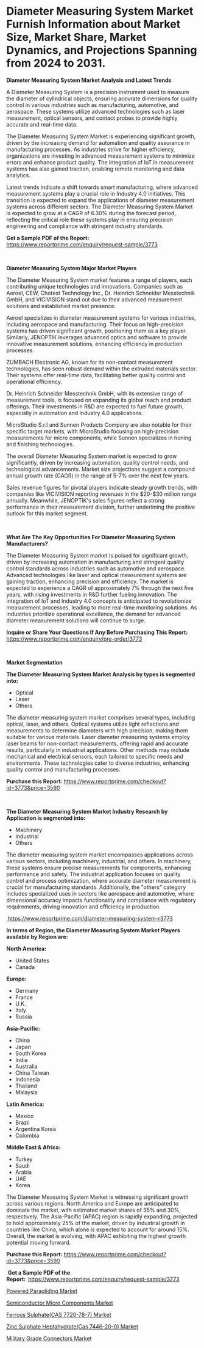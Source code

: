 <p><h1>Diameter Measuring System Market Furnish Information about Market Size, Market Share, Market Dynamics, and Projections Spanning from 2024 to 2031.</h1></p><p><strong>Diameter Measuring System Market Analysis and Latest Trends</strong></p>
<p><p>A Diameter Measuring System is a precision instrument used to measure the diameter of cylindrical objects, ensuring accurate dimensions for quality control in various industries such as manufacturing, automotive, and aerospace. These systems utilize advanced technologies such as laser measurement, optical sensors, and contact probes to provide highly accurate and real-time data. </p><p>The Diameter Measuring System Market is experiencing significant growth, driven by the increasing demand for automation and quality assurance in manufacturing processes. As industries strive for higher efficiency, organizations are investing in advanced measurement systems to minimize errors and enhance product quality. The integration of IoT in measurement systems has also gained traction, enabling remote monitoring and data analytics.</p><p>Latest trends indicate a shift towards smart manufacturing, where advanced measurement systems play a crucial role in Industry 4.0 initiatives. This transition is expected to expand the applications of diameter measurement systems across different sectors. The Diameter Measuring System Market is expected to grow at a CAGR of 6.30% during the forecast period, reflecting the critical role these systems play in ensuring precision engineering and compliance with stringent industry standards.</p></p>
<p><strong>Get a Sample PDF of the Report:&nbsp;</strong> <a href="https://www.reportprime.com/enquiry/request-sample/3773?utm_campaign=1110&utm_medium=2&utm_source=Github&utm_content=ia&utm_term=18102024&utm_id=diameter-measuring-system">https://www.reportprime.com/enquiry/request-sample/3773</a></p>
<p>&nbsp;</p>
<p><strong>Diameter Measuring System Major Market Players</strong></p>
<p><p>The Diameter Measuring System market features a range of players, each contributing unique technologies and innovations. Companies such as Aeroel, CEW, Chotest Technology Inc., Dr. Heinrich Schneider Messtechnik GmbH, and VICIVISION stand out due to their advanced measurement solutions and established market presence.</p><p>Aeroel specializes in diameter measurement systems for various industries, including aerospace and manufacturing. Their focus on high-precision systems has driven significant growth, positioning them as a key player. Similarly, JENOPTIK leverages advanced optics and software to provide innovative measurement solutions, enhancing efficiency in production processes.</p><p>ZUMBACH Electronic AG, known for its non-contact measurement technologies, has seen robust demand within the extruded materials sector. Their systems offer real-time data, facilitating better quality control and operational efficiency.</p><p>Dr. Heinrich Schneider Messtechnik GmbH, with its extensive range of measurement tools, is focused on expanding its global reach and product offerings. Their investments in R&D are expected to fuel future growth, especially in automation and Industry 4.0 applications.</p><p>MicroStudio S.r.l and Sunnen Products Company are also notable for their specific target markets, with MicroStudio focusing on high-precision measurements for micro components, while Sunnen specializes in honing and finishing technologies. </p><p>The overall Diameter Measuring System market is expected to grow significantly, driven by increasing automation, quality control needs, and technological advancements. Market size projections suggest a compound annual growth rate (CAGR) in the range of 5-7% over the next few years.</p><p>Sales revenue figures for pivotal players indicate steady growth trends, with companies like VICIVISION reporting revenues in the $20-$30 million range annually. Meanwhile, JENOPTIK's sales figures reflect a strong performance in their measurement division, further underlining the positive outlook for this market segment.</p></p>
<p>&nbsp;</p>
<p><strong>What Are The Key Opportunities For Diameter Measuring System Manufacturers?</strong></p>
<p><p>The Diameter Measuring System market is poised for significant growth, driven by increasing automation in manufacturing and stringent quality control standards across industries such as automotive and aerospace. Advanced technologies like laser and optical measurement systems are gaining traction, enhancing precision and efficiency. The market is expected to experience a CAGR of approximately 7% through the next five years, with rising investments in R&D further fueling innovation. The integration of IoT and Industry 4.0 concepts is anticipated to revolutionize measurement processes, leading to more real-time monitoring solutions. As industries prioritize operational excellence, the demand for advanced diameter measurement solutions will continue to surge.</p></p>
<p><strong>Inquire or Share Your Questions If Any Before Purchasing This Report:</strong> <a href="https://www.reportprime.com/enquiry/pre-order/3773?utm_campaign=1110&utm_medium=2&utm_source=Github&utm_content=ia&utm_term=18102024&utm_id=diameter-measuring-system">https://www.reportprime.com/enquiry/pre-order/3773</a></p>
<p>&nbsp;</p>
<p><strong>Market Segmentation</strong></p>
<p><strong>The Diameter Measuring System Market Analysis by types is segmented into:</strong></p>
<p><ul><li>Optical</li><li>Laser</li><li>Others</li></ul></p>
<p><p>The diameter measuring system market comprises several types, including optical, laser, and others. Optical systems utilize light reflections and measurements to determine diameters with high precision, making them suitable for various materials. Laser diameter measuring systems employ laser beams for non-contact measurements, offering rapid and accurate results, particularly in industrial applications. Other methods may include mechanical and electrical sensors, each tailored to specific needs and environments. These technologies cater to diverse industries, enhancing quality control and manufacturing processes.</p></p>
<p><strong>Purchase this Report:&nbsp;</strong><a href="https://www.reportprime.com/checkout?id=3773&price=3590&utm_campaign=1110&utm_medium=2&utm_source=Github&utm_content=ia&utm_term=18102024&utm_id=diameter-measuring-system">https://www.reportprime.com/checkout?id=3773&price=3590</a></p>
<p>&nbsp;</p>
<p><strong>The Diameter Measuring System Market Industry Research by Application is segmented into:</strong></p>
<p><ul><li>Machinery</li><li>Industrial</li><li>Others</li></ul></p>
<p><p>The diameter measuring system market encompasses applications across various sectors, including machinery, industrial, and others. In machinery, these systems ensure precise measurements for components, enhancing performance and safety. The industrial application focuses on quality control and process optimization, where accurate diameter measurement is crucial for manufacturing standards. Additionally, the "others" category includes specialized uses in sectors like aerospace and automotive, where dimensional accuracy impacts functionality and compliance with regulatory requirements, driving innovation and efficiency in production.</p></p>
<p><a href="https://www.reportprime.com/diameter-measuring-system-r3773?utm_campaign=1110&utm_medium=2&utm_source=Github&utm_content=ia&utm_term=18102024&utm_id=diameter-measuring-system">&nbsp;https://www.reportprime.com/diameter-measuring-system-r3773</a></p>
<p><strong>In terms of Region, the Diameter Measuring System Market Players available by Region are:</strong></p>
<p>
    <p> <strong> North America: </strong>
        <ul>
            <li>United States</li>
            <li>Canada</li>
        </ul>
        </p> 
    <p> <strong> Europe: </strong>
        <ul>
            <li>Germany</li>
            <li>France</li>
            <li>U.K.</li>
            <li>Italy</li>
            <li>Russia</li>
        </ul>
        </p> 
    <p> <strong> Asia-Pacific: </strong>
        <ul>
            <li>China</li>
            <li>Japan</li>
            <li>South Korea</li>
            <li>India</li>
            <li>Australia</li>
            <li>China Taiwan</li>
            <li>Indonesia</li>
            <li>Thailand</li>
            <li>Malaysia</li>
        </ul>
        </p> 
    <p> <strong> Latin America: </strong>
        <ul>
            <li>Mexico</li>
            <li>Brazil</li>
            <li>Argentina Korea</li>
            <li>Colombia</li>
        </ul>
        </p> 
    <p> <strong> Middle East & Africa: </strong>
        <ul>
            <li>Turkey</li>
            <li>Saudi</li>
            <li>Arabia</li>
            <li>UAE</li>
            <li>Korea</li>
        </ul>
    </p>
    </p>
<p><p>The Diameter Measuring System Market is witnessing significant growth across various regions. North America and Europe are anticipated to dominate the market, with estimated market shares of 35% and 30%, respectively. The Asia-Pacific (APAC) region is rapidly expanding, projected to hold approximately 25% of the market, driven by industrial growth in countries like China, which alone is expected to account for around 15%. Overall, the market is evolving, with APAC exhibiting the highest growth potential moving forward.</p></p>
<p><strong>Purchase this Report: </strong><a href="https://www.reportprime.com/checkout?id=3773&price=3590&utm_campaign=1110&utm_medium=2&utm_source=Github&utm_content=ia&utm_term=18102024&utm_id=diameter-measuring-system">https://www.reportprime.com/checkout?id=3773&price=3590</a></p>
<p>&nbsp;<strong>Get a Sample PDF of the Report:&nbsp;&nbsp;</strong><a href="https://www.reportprime.com/enquiry/request-sample/3773?utm_campaign=1110&utm_medium=2&utm_source=Github&utm_content=ia&utm_term=18102024&utm_id=diameter-measuring-system">https://www.reportprime.com/enquiry/request-sample/3773</a></p>
<p><strong></strong></p>
<p><p><a href="https://issuu.com/reportprime-2/docs/powered-paragliding-market-size-203_5dc453a7eb2933?utm_campaign=1110&utm_medium=2&utm_source=Github&utm_content=ia&utm_term=18102024&utm_id=diameter-measuring-system">Powered Paragliding Market</a></p><p><a href="https://github.com/janelbaub6/Market-Research-Report-List-1/blob/main/semiconductor-micro-components-market.md?utm_campaign=1110&utm_medium=2&utm_source=Github&utm_content=ia&utm_term=18102024&utm_id=diameter-measuring-system">Semiconductor Micro Components Market</a></p><p><a href="https://www.linkedin.com/pulse/global-ferrous-sulphatecas-7720-78-7-145-cagr-forecast-2024-pcbjc?utm_campaign=1110&utm_medium=2&utm_source=Github&utm_content=ia&utm_term=18102024&utm_id=diameter-measuring-system">Ferrous Sulphate(CAS 7720-78-7) Market</a></p><p><a href="https://www.linkedin.com/pulse/global-zinc-sulphate-heptahydratecas-7446-20-0-market-avisc?utm_campaign=1110&utm_medium=2&utm_source=Github&utm_content=ia&utm_term=18102024&utm_id=diameter-measuring-system">Zinc Sulphate Heptahydrate(Cas 7446-20-0) Market</a></p><p><a href="https://github.com/wydramppetrox/Market-Research-Report-List-1/blob/main/military-grade-connectors-market.md?utm_campaign=1110&utm_medium=2&utm_source=Github&utm_content=ia&utm_term=18102024&utm_id=diameter-measuring-system">Military Grade Connectors Market</a></p></p>